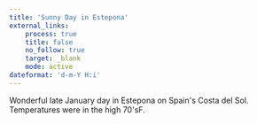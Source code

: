 ```yaml
---
title: 'Sunny Day in Estepona'
external_links:
    process: true
    title: false
    no_follow: true
    target: _blank
    mode: active
dateformat: 'd-m-Y H:i'
---
```


Wonderful late January day in Estepona on Spain's Costa del Sol.
Temperatures were in the high 70'sF.